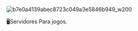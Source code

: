 ![b7e0a4139abec8723c049a3e5846b949_w200](https://user-images.githubusercontent.com/88611462/192124238-ef0deac7-0572-4a39-a7cb-0e6544f53987.gif)


🖥Servidores Para jogos.

